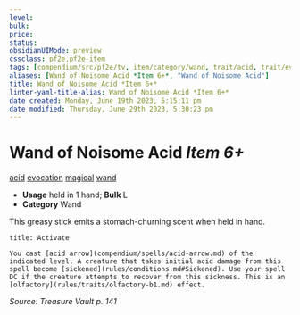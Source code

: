 ```yaml
---
level:
bulk:
price:
status:
obsidianUIMode: preview
cssclass: pf2e,pf2e-item
tags: [compendium/src/pf2e/tv, item/category/wand, trait/acid, trait/evocation, trait/magical, trait/wand]
aliases: [Wand of Noisome Acid *Item 6+*, "Wand of Noisome Acid"]
title: Wand of Noisome Acid *Item 6+*
linter-yaml-title-alias: Wand of Noisome Acid *Item 6+*
date created: Monday, June 19th 2023, 5:15:11 pm
date modified: Thursday, June 29th 2023, 5:30:23 pm
---
```


# Wand of Noisome Acid *Item 6+*

[acid](rules/traits/acid.md) [evocation](rules/traits/evocation.md) [magical](rules/traits/magical.md) [wand](rules/traits/wand.md)  

- **Usage** held in 1 hand; **Bulk** L
- **Category** Wand

This greasy stick emits a stomach-churning scent when held in hand.

```ad-embed-ability
title: Activate

You cast [acid arrow](compendium/spells/acid-arrow.md) of the indicated level. A creature that takes initial acid damage from this spell become [sickened](rules/conditions.md#Sickened). Use your spell DC if the creature attempts to recover from this sickness. This is an [olfactory](rules/traits/olfactory-b1.md) effect.
```

*Source: Treasure Vault p. 141*
